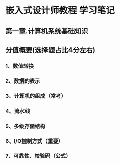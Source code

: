 # 嵌入式设计师教程 学习笔记
## 第一章.计算机系统基础知识
## 分值概要(选择题占比4分左右)
### 1、数值转换
### 2、数据的表示
### 3、计算机的组成（常考）
### 4、流水线
### 5、多级存储结构
### 6、I/O控制方式（重要）
### 7、可靠性、校验码（公式）
